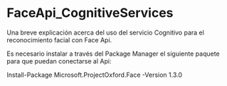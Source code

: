 # FaceApi_CognitiveServices
Una breve explicación acerca del uso del servicio Cognitivo para el reconocimiento facial con Face Api.

Es necesario instalar a través del Package Manager el siguiente paquete para que puedan conectarse al Api:

  Install-Package Microsoft.ProjectOxford.Face -Version 1.3.0
